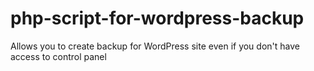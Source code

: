 # php-script-for-wordpress-backup
Allows you to create backup for WordPress site even if you don't have access to control panel
